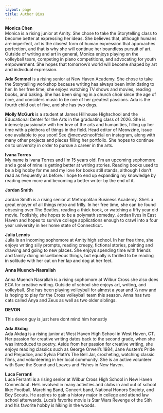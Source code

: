 ```yaml
---
layout: page
title: Author Bios
---
```

<p><strong>Monica Chen</strong><br>
Monica is a rising junior at Amity. She chose to take the Storytelling class to become better at expressing her ideas. She believes that, although humans are imperfect, art is the closest form of human expression that approaches perfection, and that is why she will continue her boundless pursuit of art. Outside of writing and art in general, Monica enjoys playing on the volleyball team, competing in piano competitions, and advocating for youth empowerment. She hopes that tomorrow’s world will become shaped by art and individual expression.</p>

<p><b>Ada Semmel</b> is a rising senior at New Haven Academy. She chose to take the Storytelling workshop because writing has always been intimidating to her. In her free time, she enjoys watching TV shows and movies, reading books, and baking. She has been singing in a church choir since the age of nine, and considers music to be one of her greatest passions. Ada is the fourth child out of five, and she has two dogs. 
</p>
<p> <b> Molly McGurk </b>  is a student at James Hillhouse Highschool and the Educational Center for the Arts in the graduating class of 2026. She is intensely passionate with her love of the arts and humanities, filling up her time with a plethora of things in the field. Head editor of Meowzine, issue one available to you soon! See @meowzineoffcial on instagram, along with many other projects and  pieces filling her portfolio. She hopes to continue on to university in order to pursue a career in the arts.</p>

<p><strong>Ivana Torres</strong><br>
My name is Ivana Torres and I'm 15 years old. I'm an upcoming sophomore and a goal of mine is getting better at writing stories. Reading books used to be a big hobby for me and my love for books still stands, although I don't read as frequently as before. I hope to end up expanding my knowledge by reading even more and becoming a better writer by the end of it.</p>

<p><strong>Jordan Smith</strong><br>
<p></p>Jordan Smith is a rising senior at Metropolitan Business Academy. She’s a great enjoyer of all things retro and frilly. In her free time, she can be found obsesing over The Beatles, reading a thick book, or watching a fifty year old movie. Foolishly, she hopes to be a polymath someday. Jordan lives in East Haven and hopes to survive college applications enough to crawl into a four year university in her home state of Connecticut.</p>

<p><strong>Julia Lenois</strong><br>
Julia is an incoming sophomore at Amity high school. In her free time, she enjoys writing silly prompts, reading creepy, fictional stories, painting and drawing and going to new places. She enjoys spending time with friends and family doing miscellaneous things, but equally is thrilled to be reading in solitude with her cat on her lap and dog at her feet. </p>

<p><strong>Anna Muench-Nasrallah</strong></p>
<p>Anna Muench Nasrallah is a rising sophomore at Wilbur Cross she also does ECA for creative writing. Outside of school she enjoys art, writing, and volleyball. She has been playing volleyball for almost a year and ½ now and is hoping to play for the Cross volleyball team this season. Anna has two cats called Anya and Zeus as well as two older siblings.</p>
<p><strong>DEVON</strong></p>
<p>This devon guy is just here dont mind him honestly</p>

<p><strong>Ada Akdag</strong><br>
Ada Akdag is a rising junior at West Haven High School in West Haven, CT. Her passion for creative writing dates back to the second grade, when she was introduced to poetry. Aside from her passion for creative writing, she enjoys reading classics such as George Orwell’s 1984, Jane Austen’s Pride and Prejudice, and Sylvia Plath’s The Bell Jar, crocheting, watching classic films, and volunteering in her local community. She is an active volunteer with Save the Sound and Loaves and Fishes in New Haven. </p>

<p><strong>Luca Ferranti</strong><br>
Luca Ferranti is a rising senior at Wilbur Cross High School in New Haven Connecticut. He’s  involved in many activities and clubs in and out of school like: Football, Marching Band, Concert band, National Honors Society, and Boy Scouts. He aspires to gain a history major in college and attend law school afterwards. Luca’s favorite movie is Star Wars Revenge of the Sith and his favorite hobby is hiking in the woods. 
